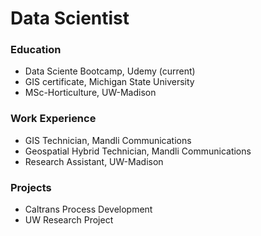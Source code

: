 # Data Scientist

### Education

- Data Sciente Bootcamp, Udemy (current)
- GIS certificate, Michigan State University
- MSc-Horticulture, UW-Madison

### Work Experience

- GIS Technician, Mandli Communications
- Geospatial Hybrid Technician, Mandli Communications
- Research Assistant, UW-Madison

### Projects
- Caltrans Process Development
- UW Research Project
